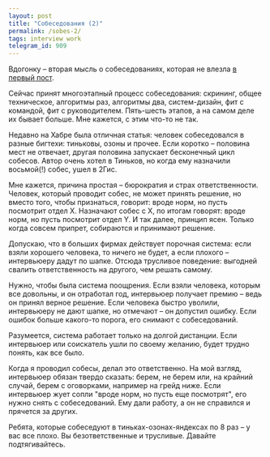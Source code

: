 ```yaml
---
layout: post
title: "Собеседования (2)"
permalink: /sobes-2/
tags: interview work
telegram_id: 909
---
```


[link]: /sobes-1/

Вдогонку – вторая мысль о собеседованиях, которая не влезла [в первый
пост][link].

Сейчас принят многоэтапный процесс собеседования: скрининг, общее техническое,
алгоритмы раз, алгоритмы два, систем-дизайн, фит с командой, фит с
руководителем. Пять-шесть этапов, а на самом деле их бывает больше. Мне кажется,
с этим что-то не так.

Недавно на Хабре была отличная статья: человек собеседовался в разные бигтехи:
тиньковы, озоны и прочее. Если коротко – половина мест не отвечает, другая
половина запускает бесконечный цикл собесов. Автор очень хотел в Тиньков, но
когда ему назначили восьмой(!) собес, ушел в 2Гис.

Мне кажется, причина простая – бюрократия и страх ответственности. Человек,
который проводит собес, не может принять решение, но вместо того, чтобы
признаться, говорит: вроде норм, но пусть посмотрит отдел X. Назначают собес с
X, по итогам говорят: вроде норм, но пусть посмотрит отдел Y. И так далее,
принцип ясен. Только когда совсем припрет, собираются и принимают решение.

Допускаю, что в больших фирмах действует порочная система: если взяли хорошего
человека, то ничего не будет, а если плохого – интервьюеру дадут по
шапке. Отсюда трусливое поведение: выгодней свалить ответственность на другого,
чем решать самому.

Нужно, чтобы была система поощрения. Если взяли человека, которым все довольны,
и он отработал год, интервьюер получает премию – ведь он принял верное
решение. Если человека быстро уволили, интервьюеру не дают шапке, но отмечают –
он допустил ошибку. Если ошибок больше какого-то порога, его снимают с
собеседований.

Разумеется, система работает только на долгой дистанции. Если интервьюер или
соискатель ушли по своему желанию, будет трудно понять, как все было.

Когда я проводил собесы, делал это ответственно. На мой взгляд, интервьюер
обязан твердо сказать: берем, не берем или, на крайний случай, берем с
оговорками, например на грейд ниже. Если интервьюер жует сопли "вроде норм, но
пусть еще посмотрят", его нужно снять с собеседований. Ему дали работу, а он не
справился и прячется за других.

Ребята, которые собеседуют в тиньках-озонах-яндексах по 8 раз – у вас все
плохо. Вы безответственные и трусливые. Давайте подтягивайтесь.
